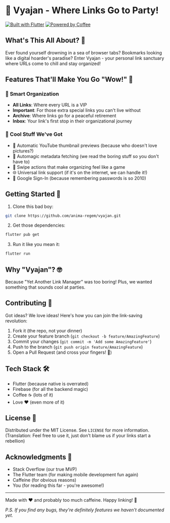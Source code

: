 # 🔗 Vyajan - Where Links Go to Party! 

[![Built with Flutter](https://img.shields.io/badge/Built%20with-Flutter-blue.svg)](https://flutter.dev)
[![Powered by Coffee](https://img.shields.io/badge/Powered%20by-Coffee%20☕-brown.svg)](https://buymeacoffee.com)

## What's This All About? 🤔

Ever found yourself drowning in a sea of browser tabs? Bookmarks looking like a digital hoarder's paradise? Enter Vyajan - your personal link sanctuary where URLs come to chill and stay organized!

## Features That'll Make You Go "Wow!" 🎉

### 🌟 Smart Organization
- **All Links**: Where every URL is a VIP
- **Important**: For those extra special links you can't live without
- **Archive**: Where links go for a peaceful retirement
- **Inbox**: Your link's first stop in their organizational journey

### 🎨 Cool Stuff We've Got
- 🎥 Automatic YouTube thumbnail previews (because who doesn't love pictures?)
- 📝 Automagic metadata fetching (we read the boring stuff so you don't have to)
- 🔄 Swipe actions that make organizing feel like a game
- 🌐 Universal link support (if it's on the internet, we can handle it!)
- 🎯 Google Sign-In (because remembering passwords is so 2010)

## Getting Started 🚀

1. Clone this bad boy:
```bash
git clone https://github.com/anima-regem/vyajan.git
```

2. Get those dependencies:
```bash
flutter pub get
```

3. Run it like you mean it:
```bash
flutter run
```

## Why "Vyajan"? 🤓

Because "Yet Another Link Manager" was too boring! Plus, we wanted something that sounds cool at parties.

## Contributing 🤝

Got ideas? We love ideas! Here's how you can join the link-saving revolution:

1. Fork it (the repo, not your dinner)
2. Create your feature branch (`git checkout -b feature/AmazingFeature`)
3. Commit your changes (`git commit -m 'Add some AmazingFeature'`)
4. Push to the branch (`git push origin feature/AmazingFeature`)
5. Open a Pull Request (and cross your fingers! 🤞)

## Tech Stack 🛠️

- Flutter (because native is overrated)
- Firebase (for all the backend magic)
- Coffee ☕ (lots of it)
- Love ❤️ (even more of it)

## License 📜

Distributed under the MIT License. See `LICENSE` for more information.
(Translation: Feel free to use it, just don't blame us if your links start a rebellion)

## Acknowledgments 🙏

- Stack Overflow (our true MVP)
- The Flutter team (for making mobile development fun again)
- Caffeine (for obvious reasons)
- You (for reading this far - you're awesome!)

---

Made with ❤️ and probably too much caffeine. Happy linking! 🚀

_P.S. If you find any bugs, they're definitely features we haven't documented yet._